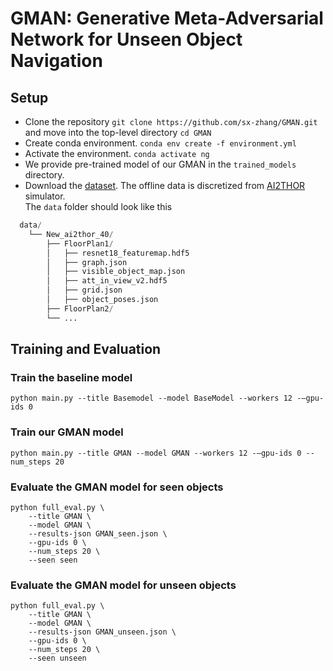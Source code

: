 # GMAN: Generative Meta-Adversarial Network for Unseen Object Navigation

## Setup
- Clone the repository `git clone https://github.com/sx-zhang/GMAN.git` and move into the top-level directory `cd GMAN`
- Create conda environment. `conda env create -f environment.yml`
- Activate the environment. `conda activate ng`
- We provide pre-trained model of our GMAN in the `trained_models` directory.
- Download the [dataset](). The offline data is discretized from [AI2THOR](https://ai2thor.allenai.org/) simulator.  
The `data` folder should look like this
```python
  data/ 
    └── New_ai2thor_40/
        ├── FloorPlan1/
        │   ├── resnet18_featuremap.hdf5
        │   ├── graph.json
        │   ├── visible_object_map.json
        │   ├── att_in_view_v2.hdf5
        │   ├── grid.json
        │   ├── object_poses.json
        ├── FloorPlan2/
        └── ...
```
## Training and Evaluation
### Train the baseline model 
`python main.py --title Basemodel --model BaseModel --workers 12 -–gpu-ids 0`
### Train our GMAN model 
`python main.py --title GMAN --model GMAN --workers 12 -–gpu-ids 0 --num_steps 20`
### Evaluate the GMAN model for seen objects 
```shell
python full_eval.py \
    --title GMAN \
    --model GMAN \
    --results-json GMAN_seen.json \
    --gpu-ids 0 \
    --num_steps 20 \
    --seen seen
```
### Evaluate the GMAN model for unseen objects 
```shell
python full_eval.py \
    --title GMAN \
    --model GMAN \
    --results-json GMAN_unseen.json \
    --gpu-ids 0 \
    --num_steps 20 \
    --seen unseen
```